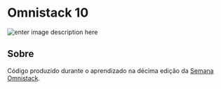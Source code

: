 # Omnistack 10
![enter image description here](https://camo.githubusercontent.com/e3a00cb35e63ebc807f3d6c3178e1f17c24a70f3/68747470733a2f2f726f636b6574736561742e636f6d2e62722f7374617469632f6f672e706e67)
## Sobre
Código produzido durante o aprendizado na décima edição da [Semana Omnistack](https://github.com/Rocketseat/semana-omnistack-10).
